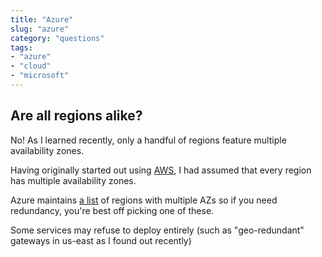 ```yaml
---
title: "Azure"
slug: "azure"
category: "questions"
tags:
- "azure"
- "cloud"
- "microsoft"
---
```


## Are all regions alike?

No! As I learned recently, only a handful of regions feature multiple availability zones.

Having originally started out using [AWS](https://aws.amazon.com), I had assumed that every region has multiple availability zones.

Azure maintains [a list](https://docs.microsoft.com/en-us/azure/availability-zones/az-region#azure-regions-with-availability-zones) of regions with multiple AZs so if you need redundancy, you're best off picking one of these.

Some services may refuse to deploy entirely (such as "geo-redundant" gateways in us-east as I found out recently)
